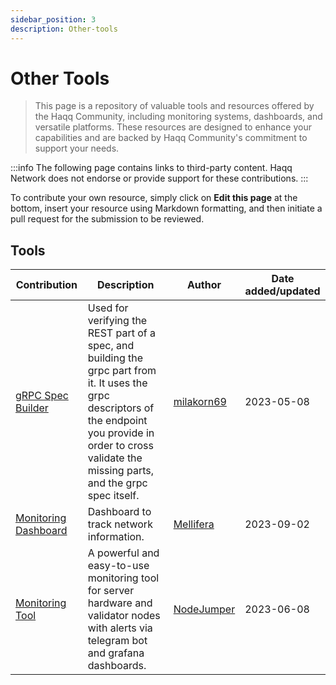 ```yaml
---
sidebar_position: 3
description: Other-tools
---
```


# Other Tools

> This page is a repository of valuable tools and resources offered by the Haqq Community, including monitoring systems, dashboards, and versatile platforms. These resources are designed to enhance your capabilities and are backed by Haqq Community's commitment to support your needs.

:::info
The following page contains links to third-party content. Haqq Network does not endorse or provide support for these contributions.
:::

To contribute your own resource, simply click on **Edit this page** at the bottom, insert your resource using Markdown formatting, and then initiate a pull request for the submission to be reviewed.

## Tools

| Contribution | Description | Author | Date added/updated |
| --- | --- | --- | --- |
| [gRPC Spec Builder](https://github.com/milakorn69/lava/tree/main/scripts/automation_scripts) | Used for verifying the REST part of a spec, and building the grpc part from it. It uses the grpc descriptors of the endpoint you provide in order to cross validate the missing parts, and the grpc spec itself. | [milakorn69](https://github.com/milakorn69) | 2023-05-08 |
| [Monitoring Dashboard](https://lava.mellifera.network/monitor/public-dashboards/a601fc0b300742999ed12cadf9de0fd1?orgId=1) | Dashboard to track network information. | [Mellifera](https://github.com/MELLIFERA-Labs) | 2023-09-02 |
| [Monitoring Tool](https://github.com/nodejumper-org/monitoring-tool) | A powerful and easy-to-use monitoring tool for server hardware and validator nodes with alerts via telegram bot and grafana dashboards. | [NodeJumper](https://github.com/nodejumper-org) | 2023-06-08 |
